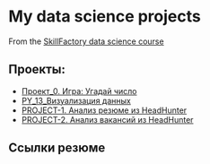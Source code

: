 # My data science projects
From the [SkillFactory data science course](https://skillfactory.ru/data-scientist-pro)

## Проекты:

* [Проект_0. Игра: Угадай число](https://github.com/Yul-Art/SF-DST/tree/main/Project_0)
* [PY_13_Визуализация данных](https://github.com/Yul-Art/SF-DST/blob/main/PY13_Data_visualization.ipynb)
* [PROJECT-1. Анализ резюме из HeadHunter](https://github.com/Yul-Art/SF-DST/tree/main/PROJECT-1.%20Анализ%20резюме%20из%20HeadHunter)
* [PROJECT-2. Анализ вакансий из HeadHunter]()

## Ссылки резюме
